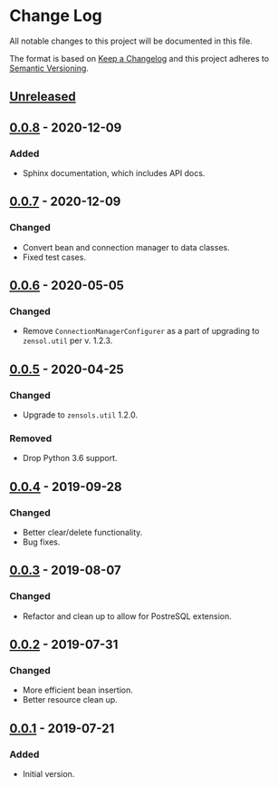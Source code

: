 # Change Log
All notable changes to this project will be documented in this file.

The format is based on [Keep a Changelog](http://keepachangelog.com/)
and this project adheres to [Semantic Versioning](http://semver.org/).


## [Unreleased]


## [0.0.8] - 2020-12-09
### Added
- Sphinx documentation, which includes API docs.


## [0.0.7] - 2020-12-09
### Changed
- Convert bean and connection manager to data classes.
- Fixed test cases.


## [0.0.6] - 2020-05-05
### Changed
- Remove `ConnectionManagerConfigurer` as a part of upgrading to `zensol.util`
  per v. 1.2.3.


## [0.0.5] - 2020-04-25
### Changed
- Upgrade to ``zensols.util`` 1.2.0.
### Removed
- Drop Python 3.6 support.


## [0.0.4] - 2019-09-28
### Changed
- Better clear/delete functionality.
- Bug fixes.


## [0.0.3] - 2019-08-07
### Changed
- Refactor and clean up to allow for PostreSQL extension.


## [0.0.2] - 2019-07-31
### Changed
- More efficient bean insertion.
- Better resource clean up.


## [0.0.1] - 2019-07-21
### Added
- Initial version.


<!-- links -->
[Unreleased]: https://github.com/plandes/dbutil/compare/v0.0.8...HEAD
[0.0.8]: https://github.com/plandes/dbutil/compare/v0.0.7...v0.0.8
[0.0.7]: https://github.com/plandes/dbutil/compare/v0.0.6...v0.0.7
[0.0.6]: https://github.com/plandes/dbutil/compare/v0.0.5...v0.0.6
[0.0.5]: https://github.com/plandes/dbutil/compare/v0.0.4...v0.0.5
[0.0.4]: https://github.com/plandes/dbutil/compare/v0.0.3...v0.0.4
[0.0.3]: https://github.com/plandes/dbutil/compare/v0.0.2...v0.0.3
[0.0.2]: https://github.com/plandes/dbutil/compare/v0.0.1...v0.0.2
[0.0.1]: https://github.com/plandes/dbutil/compare/v0.0.0...v0.0.1
